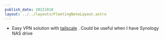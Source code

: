```yaml
---
publish_date: 20221018    
layout: ../../layouts/FleetingNoteLayout.astro
---
```


- Easy VPN solution with [tailscale](https://tailscale.com/) . Could be useful when I have Synology NAS drive